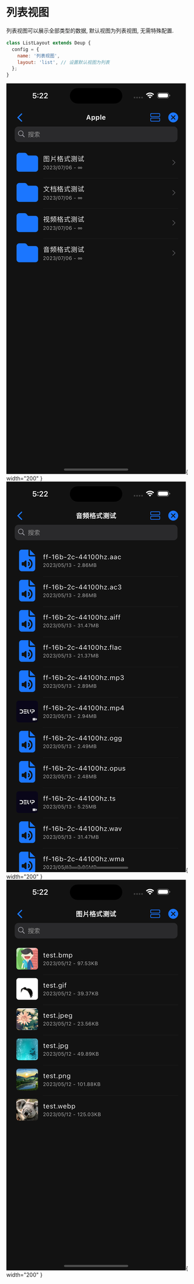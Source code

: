 # 列表视图

列表视图可以展示全部类型的数据, 默认视图为列表视图, 无需特殊配置.

```javascript
class ListLayout extends Deup {
  config = {
    name: '列表视图',
    layout: 'list', // 设置默认视图为列表
  };
}
```

![](../assets/layouts/list/1.png){ width="200" } ![](../assets/layouts/list/2.png){ width="200" } ![](../assets/layouts/list/3.png){ width="200" }
